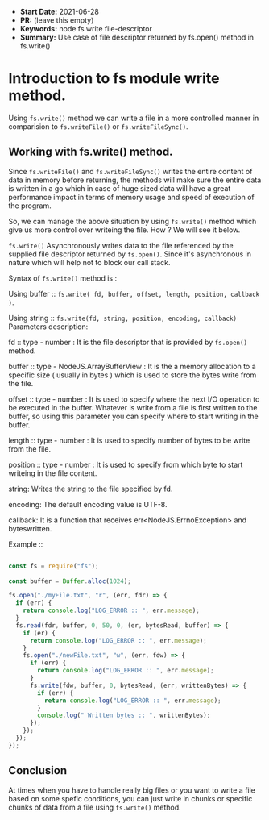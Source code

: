 * **Start Date:** 2021-06-28
* **PR:** (leave this empty)
* **Keywords:** node fs write file-descriptor
* **Summary:** Use case of file descriptor returned by fs.open() method in fs.write()

# Introduction to fs module write method.

Using `fs.write()` method we can write a file in a more controlled manner in comparision to `fs.writeFile()` or `fs.writeFileSync()`.

## Working with fs.write() method.

Since `fs.writeFile()` and `fs.writeFileSync()` writes the entire content of data in memory before returning, the methods will make sure the entire data is written in a go which in case of huge sized data will have a great performance impact in terms of memory usage and speed of execution of the program.

So, we can manage the above situation by using `fs.write()` method which give us more control over writeing the file. How ? We will see it below.

`fs.write()` Asynchronously writes data to the file referenced by the supplied file descriptor returned by `fs.open()`. Since it's asynchronous in nature which will help not to block our call stack.

Syntax of `fs.write()` method is :

  Using buffer ::
  `fs.write( fd, buffer, offset, length, position, callback )`.

  Using string ::
  `fs.write(fd, string, position, encoding, callback)`
Parameters description:

fd :: type - number : It is the file descriptor that is provided by `fs.open()` method.

buffer :: type - NodeJS.ArrayBufferView : It is the a memory allocation to a specific size ( usually in bytes ) which is used to store the bytes write from the file.

offset :: type - number : It is used to specify where the next I/O operation to be executed in the buffer. Whatever is write from a file is first written to the buffer, so using this parameter you can specify where to start writing in the buffer.

length :: type - number : It is used to specify number of bytes to be write from the file.

position :: type - number : It is used to specify from which byte to start writeing in the file content.

string: Writes the string to the file specified by fd.

encoding: The default encoding value is UTF-8.

callback: It is a function that receives err<NodeJS.ErrnoException> and byteswritten<number>.

Example ::

```js

const fs = require("fs");
 
const buffer = Buffer.alloc(1024);

fs.open("./myFile.txt", "r", (err, fdr) => {
  if (err) {
    return console.log("LOG_ERROR :: ", err.message);
  }
  fs.read(fdr, buffer, 0, 50, 0, (er, bytesRead, buffer) => {
    if (er) {
      return console.log("LOG_ERROR :: ", err.message);
    }
    fs.open("./newFile.txt", "w", (err, fdw) => {
      if (err) {
        return console.log("LOG_ERROR :: ", err.message);
      }
      fs.write(fdw, buffer, 0, bytesRead, (err, writtenBytes) => {
        if (err) {
          return console.log("LOG_ERROR :: ", err.message);
        }
        console.log(" Written bytes :: ", writtenBytes);
      });
    });
  });
});

```
## Conclusion

At times when you have to handle really big files or you want to write a file based on some spefic conditions, you can just write in chunks or specific chunks of data from a file using `fs.write()` method.
